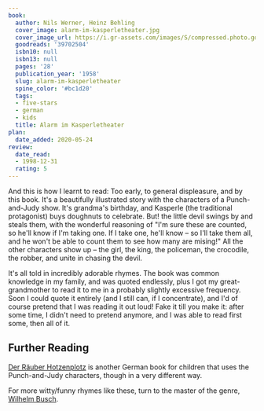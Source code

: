```yaml
---
book:
  author: Nils Werner, Heinz Behling
  cover_image: alarm-im-kasperletheater.jpg
  cover_image_url: https://i.gr-assets.com/images/S/compressed.photo.goodreads.com/books/1522664409l/39702504._SX98_.jpg
  goodreads: '39702504'
  isbn10: null
  isbn13: null
  pages: '28'
  publication_year: '1958'
  slug: alarm-im-kasperletheater
  spine_color: '#bc1d20'
  tags:
  - five-stars
  - german
  - kids
  title: Alarm im Kasperletheater
plan:
  date_added: 2020-05-24
review:
  date_read:
  - 1998-12-31
  rating: 5
---
```


And this is how I learnt to read: Too early, to general displeasure, and by this book. It's a beautifully illustrated
story with the characters of a Punch-and-Judy show. It's grandma's birthday, and Kasperle (the traditional protagonist)
buys doughnuts to celebrate. But! the little devil swings by and steals them, with the wonderful reasoning of "I'm sure
these are counted, so he'll know if I'm taking one. If I take one, he'll know – so I'll take them all, and he won't be
able to count them to see how many are mising!" All the other characters show up – the girl, the king, the policeman, the crocodile, the robber, and unite in chasing
the devil.

It's all told in incredibly adorable rhymes. The book was common knowledge in my family, and was quoted endlessly, plus
I got my great-grandmother to read it to me in a probably slightly excessive frequency. Soon I could quote it entirely
(and I still can, if I concentrate), and I'd of course pretend that I was reading it out loud! Fake it till you make it:
after some time, I didn't need to pretend anymore, and I was able to read first some, then all of it.

## Further Reading

[Der Räuber Hotzenplotz](https://books.rixx.de/reviews/1999/der-rauber-hotzenplotz/) is another German book for children
that uses the Punch-and-Judy characters, though in a very different way.

For more witty/funny rhymes like these, turn to the master of the genre, [Wilhelm
Busch](https://books.rixx.de/reviews/2000/max-und-moritz-eine-bubengeschichte-in-sieben-streichen).

